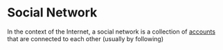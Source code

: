 # Social Network

In the context of the Internet, a social network is a collection of [accounts](/docs/glossary/social-network) that are connected to each other (usually by following)